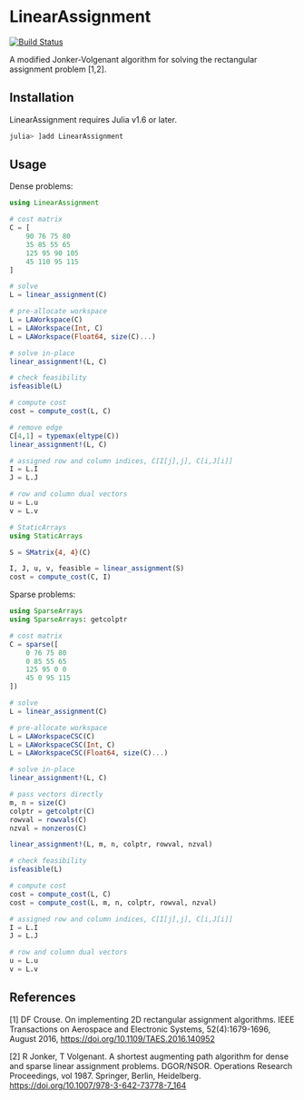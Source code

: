 # LinearAssignment

[![Build Status](https://github.com/kamesy/LinearAssignment.jl/actions/workflows/CI.yml/badge.svg?branch=main)](https://github.com/kamesy/LinearAssignment.jl/actions/workflows/CI.yml?query=branch%3Amain)

A modified Jonker-Volgenant algorithm for solving the rectangular assignment problem [1,2].

## Installation

LinearAssignment requires Julia v1.6 or later.

```julia
julia> ]add LinearAssignment
```

## Usage

Dense problems:
```julia
using LinearAssignment

# cost matrix
C = [
    90 76 75 80
    35 85 55 65
    125 95 90 105
    45 110 95 115
]

# solve
L = linear_assignment(C)

# pre-allocate workspace
L = LAWorkspace(C)
L = LAWorkspace(Int, C)
L = LAWorkspace(Float64, size(C)...)

# solve in-place
linear_assignment!(L, C)

# check feasibility
isfeasible(L)

# compute cost
cost = compute_cost(L, C)

# remove edge
C[4,1] = typemax(eltype(C))
linear_assignment!(L, C)

# assigned row and column indices, C[I[j],j], C[i,J[i]]
I = L.I
J = L.J

# row and column dual vectors
u = L.u
v = L.v

# StaticArrays
using StaticArrays

S = SMatrix{4, 4}(C)

I, J, u, v, feasible = linear_assignment(S)
cost = compute_cost(C, I)
```

Sparse problems:
```julia
using SparseArrays
using SparseArrays: getcolptr

# cost matrix
C = sparse([
    0 76 75 80
    0 85 55 65
    125 95 0 0
    45 0 95 115
])

# solve
L = linear_assignment(C)

# pre-allocate workspace
L = LAWorkspaceCSC(C)
L = LAWorkspaceCSC(Int, C)
L = LAWorkspaceCSC(Float64, size(C)...)

# solve in-place
linear_assignment!(L, C)

# pass vectors directly
m, n = size(C)
colptr = getcolptr(C)
rowval = rowvals(C)
nzval = nonzeros(C)

linear_assignment!(L, m, n, colptr, rowval, nzval)

# check feasibility
isfeasible(L)

# compute cost
cost = compute_cost(L, C)
cost = compute_cost(L, m, n, colptr, rowval, nzval)

# assigned row and column indices, C[I[j],j], C[i,J[i]]
I = L.I
J = L.J

# row and column dual vectors
u = L.u
v = L.v
```

## References
[1] DF Crouse. On implementing 2D rectangular assignment algorithms.
    IEEE Transactions on Aerospace and Electronic Systems, 52(4):1679-1696,
    August 2016, https://doi.org/10.1109/TAES.2016.140952

[2] R Jonker, T Volgenant. A shortest augmenting path algorithm for dense and
    sparse linear assignment problems. DGOR/NSOR. Operations Research Proceedings,
    vol 1987. Springer, Berlin, Heidelberg.
    https://doi.org/10.1007/978-3-642-73778-7_164
